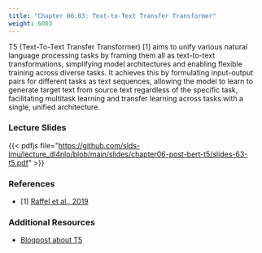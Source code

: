 ```yaml
---
title: "Chapter 06.03: Text-to-Text Transfer Transformer"
weight: 6003
---
```

T5 (Text-To-Text Transfer Transformer) [1] aims to unify various natural language processing tasks by framing them all as text-to-text transformations, simplifying model architectures and enabling flexible training across diverse tasks.
It achieves this by formulating input-output pairs for different tasks as text sequences, allowing the model to learn to generate target text from source text regardless of the specific task, facilitating multitask learning and transfer learning across tasks with a single, unified architecture.


<!--more-->

<!--
### Lecture video
{{< video id="TfrSKiOecWI" >}}
-->

### Lecture Slides
{{< pdfjs file="https://github.com/slds-lmu/lecture_dl4nlp/blob/main/slides/chapter06-post-bert-t5/slides-63-t5.pdf" >}}

### References

- [1] [Raffel et al., 2019](https://arxiv.org/abs/1910.10683)

### Additional Resources 

- [Blogpost about T5](https://medium.com/analytics-vidhya/t5-a-detailed-explanation-a0ac9bc53e51)



